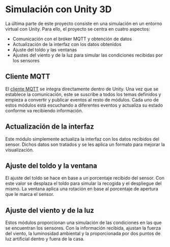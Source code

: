 # Simulación con Unity 3D
La última parte de este proyecto consiste en una simulación en un entorno virtual con Unity.
Para ello, el proyecto se centra en cuatro aspectos:

 - Comunicación con el bróker MQTT y obtención de datos
 - Actualización de la interfaz con los datos obtenidos
 - Ajuste del toldo y las ventanas
 - Ajustes del viento y de la luz para simular las condiciones recibidas por los sensores
 
## Cliente MQTT
El [cliente MQTT](https://m2mqtt4unity.codeplex.com/) se integra directamente dentro de Unity. Una vez que se establece la comunicación, este se suscribe a todos los temas definidos y empieza a convertir y publicar eventos al resto de módulos.
Cada uno de estos módulos está escuchando a diferentes eventos y actualiza su estado conforme va recibiendo información.

## Actualización de la interfaz
Este módulo simplemente actualiza la interfaz con los datos recibidos del sensor. Dichos datos son tratados y se les aplica un formato para mejorar la visualización.

## Ajuste del toldo y la ventana
El ajuste del toldo se hace en base a un porcentaje recibido del sensor. Con este valor se desplaza el toldo para simular la recogida y el despliegue del mismo.
La ventana aplica una rotación en base al porcentaje de apertura que le marca el sensor.

## Ajuste del viento y de la luz
Estos módulos proporcionan una simulación de las condiciones en las que se encuentran los sensores. 
Con la información recibida, ajustan la fuerza del viento, la luminosidad ambiental y la proporcionada por dos puntos de luz artificial dentro y fuera de la casa.
